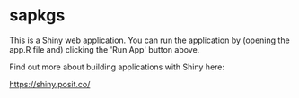 # sapkgs 

This is a Shiny web application. You can run the application by (opening the 
app.R file and) clicking the 'Run App' button above.

Find out more about building applications with Shiny here:

   https://shiny.posit.co/
